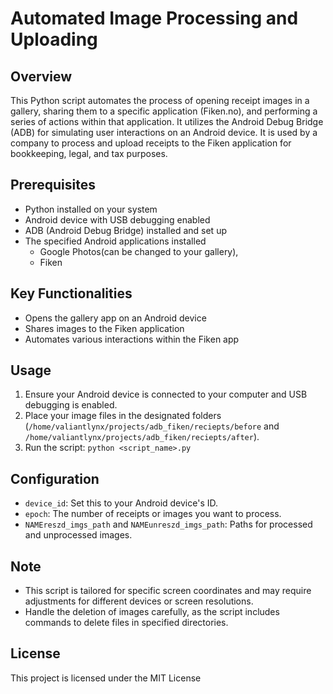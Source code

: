 
# Automated Image Processing and Uploading

## Overview
This Python script automates the process of opening receipt images in a gallery, sharing them to a specific application (Fiken.no), and performing a series of actions within that application. It utilizes the Android Debug Bridge (ADB) for simulating user interactions on an Android device.
It is used by a company to process and upload receipts to the Fiken application for bookkeeping, legal, and tax purposes.

## Prerequisites
- Python installed on your system
- Android device with USB debugging enabled
- ADB (Android Debug Bridge) installed and set up
- The specified Android applications installed
    - Google Photos(can be changed to your gallery), 
    - Fiken

## Key Functionalities
- Opens the gallery app on an Android device
- Shares images to the Fiken application
- Automates various interactions within the Fiken app

## Usage
1. Ensure your Android device is connected to your computer and USB debugging is enabled.
2. Place your image files in the designated folders (`/home/valiantlynx/projects/adb_fiken/reciepts/before` and `/home/valiantlynx/projects/adb_fiken/reciepts/after`).
3. Run the script: `python <script_name>.py`

## Configuration
- `device_id`: Set this to your Android device's ID.
- `epoch`: The number of receipts or images you want to process.
- `NAMEreszd_imgs_path` and `NAMEunreszd_imgs_path`: Paths for processed and unprocessed images.

## Note
- This script is tailored for specific screen coordinates and may require adjustments for different devices or screen resolutions.
- Handle the deletion of images carefully, as the script includes commands to delete files in specified directories.

## License
This project is licensed under the MIT License



